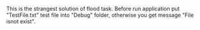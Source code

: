 This is the strangest solution of flood task.
Before run application put "TestFile.txt" test file into "Debug" folder, otherwise you get message "File isnot exist".
